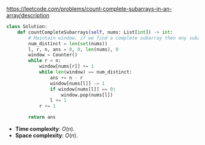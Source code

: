 https://leetcode.com/problems/count-complete-subarrays-in-an-array/description

```python
class Solution:
    def countCompleteSubarrays(self, nums: List[int]) -> int:
        # Maintain window, if we find a complete subarray then any subarray [l:r + 1 -> n] is also complete
        num_distinct = len(set(nums))
        l, r, n, ans = 0, 0, len(nums), 0
        window = Counter()
        while r < n:
            window[nums[r]] += 1
            while len(window) == num_distinct:
                ans += n - r
                window[nums[l]] -= 1
                if window[nums[l]] == 0:
                    window.pop(nums[l])
                l += 1
            r += 1

        return ans
```

- **Time complexity**: $O(n)$.
- **Space complexity**: $O(n)$.